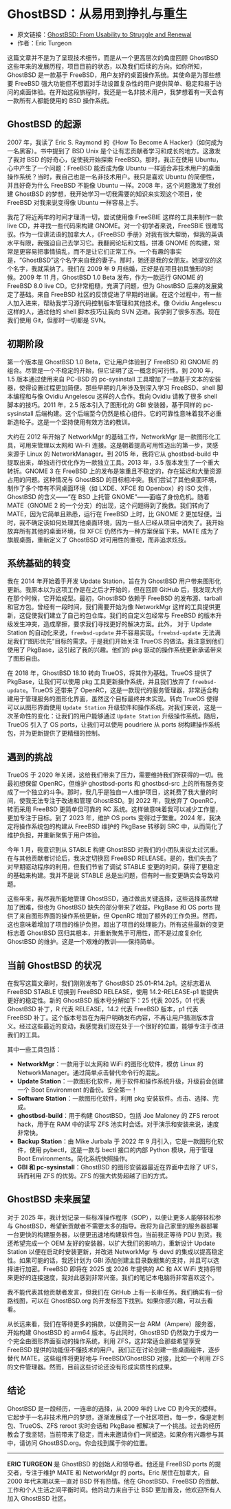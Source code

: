# GhostBSD：从易用到挣扎与重生

- 原文链接：[GhostBSD: From Usability to Struggle and Renewal](https://freebsdfoundation.org/our-work/journal/browser-based-edition/downstreams/ghostbsd-from-usability-to-struggle-and-renewal)
- 作者：Eric Turgeon


这篇文章并不是为了呈现技术细节，而是从一个更高层次的角度回顾 GhostBSD 这些年来的发展历程，项目目前的状态，以及我们后续的方向。如你所知，GhostBSD 是一款基于 FreeBSD，用户友好的桌面操作系统。其使命是为那些想要 FreeBSD 强大功能但不想面对手动设置复杂性的用户提供简单、稳定和易于访问的桌面体验。在开始这段旅程时，我还是一名非技术用户，我梦想着有一天会有一款所有人都能使用的 BSD 操作系统。

## GhostBSD 的起源

2007 年，我读了 Eric S. Raymond 的《How To Become A Hacker》（如何成为一名黑客）。书中提到了 BSD Unix 是个让有志贡献者学习和成长的地方。这激发了我对 BSD 的好奇心，促使我开始探索 FreeBSD。那时，我正在使用 Ubuntu，心中产生了一个问题：FreeBSD 能否成为像 Ubuntu 一样适合非技术用户的桌面操作系统？当时，我自己也是一名非技术用户。我只是喜欢 Ubuntu 的简便性，并且好奇为什么 FreeBSD 不能像 Ubuntu 一样。2008 年，这个问题激发了我创建 GhostBSD 的梦想，我开始学习一切我需要的知识来实现这个项目，使 FreeBSD 对我来说变得像 Ubuntu 一样容易上手。

我花了将近两年的时间才理清一切，尝试使用像 FreeSBIE 这样的工具来制作一款 live CD，并寻找一些代码来构建 GNOME。对一个初学者来说，FreeSBIE 很难驾驭。作为一位讲法语的加拿大人，《FreeBSD 手册》对我有很大帮助，但我的英语水平有限，我强迫自己去学习它。我翻阅论坛和文档，拼凑 GNOME 的构建，常常是更容易把事情搞乱，而不是让它们正常工作。一个有趣的事实是，“GhostBSD”这个名字来自我的妻子。那时，她还是我的女朋友。她提议的这个名字，我就采纳了。我们在 2009 年 9 月结婚，正好是在项目初具雏形的时候。2009 年 11 月，GhostBSD 1.0 Beta 发布，作为一款运行 GNOME 的 FreeBSD 8.0 live CD。它非常粗糙，充满了问题，但为 GhostBSD 后来的发展奠定了基础。来自 FreeBSD 社区的反馈促进了早期的进展。在这个过程中，有一些人加入进来，帮助我学习源代码控制版本管理和其他技术。像 Ovidiu Angelescu 这样的人，通过他的 shell 脚本技巧让我向 SVN 迈进。我学到了很多东西。现在我们使用 Git，但那时一切都是 SVN。


## 初期阶段

第一个版本是 GhostBSD 1.0 Beta，它让用户体验到了 FreeBSD 和 GNOME 的组合。尽管是一个不稳定的开始，但它证明了这一概念的可行性。到 2010 年，1.5 版本通过使用来自 PC-BSD 的 pc-sysinstall 工具增加了一款基于文本的安装器，使得设置过程更加简便。那些早期的几年涉及到深入学习 FreeBSD、shell 脚本编程和与像 Ovidiu Angelescu 这样的人合作。我向 Ovidiu 请教了很多 shell 脚本的技巧。2011 年，2.5 版本引入了图形化的 GBI 安装器，基于同样的 pc-sysinstall 后端构建。这个后端至今仍然是核心组件。它的可靠性意味着我不必重新造轮子。这是一个坚持使用有效方法的教训。

大约在 2012 年开始了 NetworkMgr 的基础工作，NetworkMgr 是一款图形化工具，可用来管理以太网和 Wi-Fi 连接。这是朝着提高可用性迈出的第一步，灵感来源于 Linux 的 NetworkManager。到 2015 年，我将它从 ghostbsd-build 中提取出来，单独进行优化作为一款独立工具。2013 年，3.5 版本发生了一个重大转折。GNOME 3 在 FreeBSD 上的发布是笨重且不稳定的，存在延迟和大量资源占用的问题。这种情况与 GhostBSD 的目标相冲突。我们尝试了其他桌面环境，制作了多个带有不同桌面环境（如 LXDE、XFCE 和 Openbox）的 ISO 文件，GhostBSD 的含义——“在 BSD 上托管 GNOME”——面临了身份危机。随着 MATE（GNOME 2 的一个分支）的出现，这个问题得到了挽救。我们转向了 MATE，因为它简单且熟悉，运行在 FreeBSD 上时，比 GNOME 2 更加轻便。当时，我不确定该如何处理其他桌面环境，因为一些人已经从项目中消失了。我开始放弃所有其他的桌面环境，但 XFCE 仍然作为一种方案保留下来。MATE 成为了旗舰桌面，重新定义了 GhostBSD 对可用性的重视，而非追求炫技。

## 系统基础的转变

我在 2014 年开始着手开发 Update Station，旨在为 GhostBSD 用户带来图形化更新。我原本以为这项工作是在之后才开始的，但在回顾 GitHub 后，我发现大约在那个时候，它开始成型。最初，GhostBSD 依赖于 FreeBSD 的发布源、tarball 和官方包。曾经有一段时间，我们需要开始为像 NetworkMgr 这样的工具提供更新，这促使我们建立了自己的包仓库。我们的自定义包经常与 FreeBSD 的版本升级发生冲突，造成摩擦，要求我们寻找更好的解决方案。此外， 对于 Update Station 的自动化来说，`freebsd-update` 并不容易实现。`freebsd-update` 无法满足我们“图形优先”目标的需求。于是我们开始关注 TrueOS 的做法。我注意到他们使用了 PkgBase，这引起了我的兴趣。他们的 pkg 驱动的操作系统更新承诺带来了图形自由。

在 2018 年，GhostBSD 18.10 转向 TrueOS，将其作为基础。TrueOS 提供了 PkgBase，让我们可以使用 pkg 工具更新操作系统，并且我们放弃了 `freebsd-update`。TrueOS 还带来了 OpenRC，这是一款现代的服务管理器，非常适合构建用于管理服务的图形化界面，虽然这个目标最终并未实现。转向 TrueOS 使得可以从图形界面使用 `Update Station` 升级软件和操作系统。对我们来说，这是一次革命性的变化：让我们的用户能够通过 `Update Station` 升级操作系统。随后，TrueOS 引入了 OS ports，让我们可以使用 poudriere 从 ports 树构建操作系统包，并为更新提供了更精细的控制。

## 遇到的挑战

TrueOS 于 2020 年关闭，这给我们带来了压力，需要维持我们所获得的一切。我最初想保留 OpenRC，但维护 ghostbsd-ports 和 ghostbsd-src 上的所有服务变成了一个独立的斗争。那时，我几乎是独自一人维护项目，这耗费了我大量的时间，使我无法专注于改进和管理 GhostBSD。到 2022 年，我放弃了 OpenRC，转而采用 FreeBSD 更简单但可靠的 RC 系统。这样做意味着我可以减少工作量，更加专注于目标。到了 2023 年，维护 OS ports 变得过于繁重。2024 年，我决定将操作系统包的构建从 FreeBSD 维护的 PkgBase 转移到 SRC 中，从而简化了维护负担，并重新聚焦于用户体验。

今年 1 月，我意识到从 STABLE 构建 GhostBSD 对我们的小团队来说太过沉重。在与其他贡献者讨论后，我决定切换回 FreeBSD RELEASE。是的，我们失去了对早期驱动程序的利用，但我们节省了调试 STABLE 变更的时间，获得了更稳定的基础来构建。我并不是说 STABLE 总是出问题，但有时一些变更确实会导致问题。

这些年来，我尽我所能地管理 GhostBSD，通过做出关键选择，这些选择虽然增加了困难，但也为 GhostBSD 缺失的部分带来了收益。PkgBase 和 OS ports 提供了来自图形界面的操作系统更新，但 OpenRC 增加了额外的工作负担。然而，这也意味着增加了项目的维护负担，超出了项目的处理能力。所有这些最新的变更标志着 GhostBSD 回归其根本，并重新聚焦于可用性，而不是过度复杂化 GhostBSD 的维护。这是一个艰难的教训——保持简单。

## 当前 GhostBSD 的状况

在我写这篇文章时，我们刚刚发布了 GhostBSD 25.01-R14.2p1。这标志着从 FreeBSD STABLE 切换到 FreeBSD RELEASE，使用 14.2-RELEASE-p1 能提供更好的稳定性。新的 GhostBSD 版本号分解如下：25 代表 2025，01 代表 GhostBSD 补丁，R 代表 RELEASE，14.2 代表 FreeBSD 版本，p1 代表 FreeBSD 补丁。这个版本号旨在为用户明确发布内容，不再让用户猜测版本含义。经过这些最近的变动，我感觉我们现在处于一个很好的位置，能够专注于改进我们的工具。

其中一些工具包括：

* **NetworkMgr**：一款用于以太网和 WiFi 的图形化软件，模仿 Linux 的 NetworkManager。通过简单点击替代命令行的混乱。
* **Update Station**：一款图形化软件，用于软件和操作系统升级，升级前会创建一个 Boot Environment 的备份。安全第一！
* **Software Station**：一款图形化软件，利用 pkg 安装软件。点击、选择、完成。
* **ghostbsd-build**：用于构建 GhostBSD，包括 Joe Maloney 的 ZFS reroot hack，用于在 RAM 中的读写 ZFS 池实时会话。对于演示和安装来说，速度非常快。
* **Backup Station**：由 Mike Jurbala 于 2022 年 9 月引入，它是一款图形化软件，使用 pybectl，这是一款与 bectl 接口的内部 Python 模块，用于管理 Boot Environments。简化系统快照操作。
* **GBI 和 pc-sysinstall**：GhostBSD 的图形安装器最近在界面中去除了 UFS，转而利用 ZFS 的优势。ZFS 的强大优势超越了旧的方式。

## GhostBSD 未来展望

对于 2025 年，我计划记录一些标准操作程序（SOP），以便让更多人能够轻松参与 GhostBSD，希望新贡献者不需要太多的指导。我将为自己家里的服务器部署一台更快的构建服务器，以便更迅速地构建软件包，当前我正等待 PDU 到货。我还希望完成一个 OEM 友好的安装器，以扩大我们的影响力，重新设计 Update Station 以便在启动时安装更新，并改进 NetworkMgr 与 devd 的集成以提高稳定性。如果可能的话，我还计划为 GBI 添加创建主目录数据集的支持，并且可以选择进行加密。FreeBSD 即将在 2025 或 2026 年提供的 AC 和 AX WiFi 支持将带来更好的连接速度，我对此感到非常兴奋。我们的笔记本电脑将非常喜欢这个。

我不能代表其他贡献者发言，但我们在 GitHub 上有一长串任务。我们确实有一份路线图，可以在 GhostBSD.org 的开发标签下找到。如果你感兴趣，可以去看看。

从长远来看，我们在等待更多的捐款，以便购买一台 ARM（Ampere）服务器，开始构建 GhostBSD 的 arm64 版本。与此同时，GhostBSD 仍然致力于成为一个完全由图形界面驱动的操作系统，利用 ZFS，这非常适合那些希望享受 FreeBSD 提供的功能但不懂技术的用户。我们正在讨论创建一些桌面组件，逐步替代 MATE，这些组件将更好地与 FreeBSD/GhostBSD 对接，比如一个利用 ZFS 的文件管理器。然而，目前这些讨论还没有形成实质性的成果。


## 结论

GhostBSD 是一段经历，一连串的选择，从 2009 年的 Live CD 到今天的模样。它起步于一名非技术用户的梦想，逐渐发展成了一个社区项目。每一步，像是定制包、TrueOS、ZFS reroot 实时会话和 PkgBase 都解决了一个挑战。过去的经历教会了我坚韧，当前带来了稳定，而未来邀请你们一同塑造。如果你有兴趣参与其中，请访问 GhostBSD.org。你会找到属于你的位置。

---

**ERIC TURGEON** 是 GhostBSD 的创始人和领导者。他还是 FreeBSD ports 的提交者，专注于维护 MATE 和 NetworkMgr 的 ports。Eric 居住在加拿大，自 2000 年代末期以来一直对 BSD 怀有热情。他在 GhostBSD、FreeBSD 的贡献、工作和个人生活之间平衡时间。他的动力来自于让 BSD 更加普及，他欢迎所有人加入 GhostBSD 社区。

